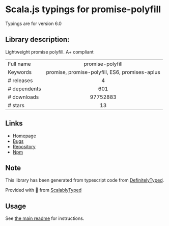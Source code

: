 
# Scala.js typings for promise-polyfill

Typings are for version 6.0

## Library description:
Lightweight promise polyfill. A+ compliant

|                    |                 |
| ------------------ | :-------------: |
| Full name          | promise-polyfill |
| Keywords           | promise, promise-polyfill, ES6, promises-aplus |
| # releases         | 4 |
| # dependents       | 601 |
| # downloads        | 97752883 |
| # stars            | 13 |

## Links
- [Homepage](https://github.com/taylorhakes/promise-polyfill)
- [Bugs](https://github.com/taylorhakes/promise-polyfill/issues)
- [Repository](https://github.com/taylorhakes/promise-polyfill)
- [Npm](https://www.npmjs.com/package/promise-polyfill)
    


## Note
This library has been generated from typescript code from [DefinitelyTyped](https://definitelytyped.org).

Provided with :purple_heart: from [ScalablyTyped](https://github.com/oyvindberg/ScalablyTyped)

## Usage
See [the main readme](../../readme.md) for instructions.


